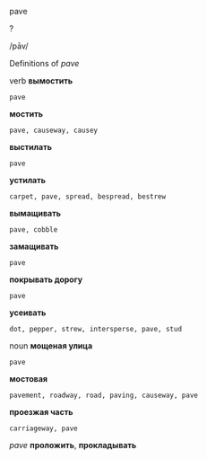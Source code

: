 pave

?

/pāv/

Definitions of _pave_

verb
**вымостить**

    pave
**мостить**

    pave, causeway, causey
**выстилать**

    pave
**устилать**

    carpet, pave, spread, bespread, bestrew
**вымащивать**

    pave, cobble
**замащивать**

    pave
**покрывать дорогу**

    pave
**усеивать**

    dot, pepper, strew, intersperse, pave, stud

noun
**мощеная улица**

    pave
**мостовая**

    pavement, roadway, road, paving, causeway, pave
**проезжая часть**

    carriageway, pave

_pave_
**проложить**, **прокладывать**